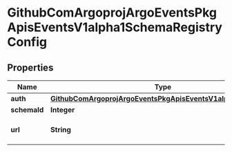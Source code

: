 

# GithubComArgoprojArgoEventsPkgApisEventsV1alpha1SchemaRegistryConfig


## Properties

Name | Type | Description | Notes
------------ | ------------- | ------------- | -------------
**auth** | [**GithubComArgoprojArgoEventsPkgApisEventsV1alpha1BasicAuth**](GithubComArgoprojArgoEventsPkgApisEventsV1alpha1BasicAuth.md) |  |  [optional]
**schemaId** | **Integer** |  |  [optional]
**url** | **String** | Schema Registry URL. |  [optional]



